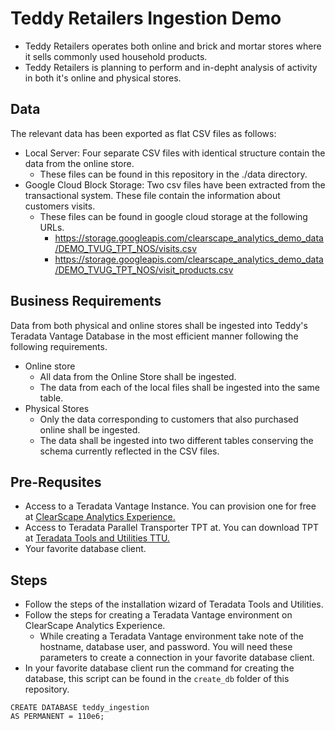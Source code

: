 # Teddy Retailers Ingestion Demo
- Teddy Retailers operates both online and brick and mortar stores where it sells commonly used household products.
- Teddy Retailers is planning to perform and in-depht analysis of activity in both it's online and physical stores. 

## Data
The relevant data has been exported as flat CSV files as follows:
- Local Server: Four separate CSV files with identical structure contain the data from the online store.
    - These files can be found in this repository in the ./data directory.
- Google Cloud Block Storage: Two csv files have been extracted from the transactional system. These file contain the information about customers visits.
    - These files can be found in google cloud storage at the following URLs.
        - https://storage.googleapis.com/clearscape_analytics_demo_data/DEMO_TVUG_TPT_NOS/visits.csv
        - https://storage.googleapis.com/clearscape_analytics_demo_data/DEMO_TVUG_TPT_NOS/visit_products.csv

## Business Requirements 
Data from both physical and online stores shall be ingested into Teddy's Teradata Vantage Database in the most efficient manner following the following requirements.
- Online store 
    - All data from the Online Store shall be ingested. 
    - The data from each of the local files shall be ingested into the same table.
- Physical Stores
    - Only the data corresponding to customers that also purchased online shall be ingested.
    - The data shall be ingested into two different tables conserving the schema currently reflected in the CSV files.

## Pre-Requsites
* Access to a Teradata Vantage Instance. You can provision one for free at [ClearScape Analytics Experience.](https://clearscape.teradata.com/sign-in?utm_source=github&utm_medium=readme&utm_campaign=TPT_NOS)
* Access to Teradata Parallel Transporter TPT at. You can download TPT at [Teradata Tools and Utilities TTU.](https://downloads.teradata.com/download/database/teradata-tools-and-utilities-13-10) 
* Your favorite database client.

## Steps
* Follow the steps of the installation wizard of Teradata Tools and Utilities.
* Follow the steps for creating a Teradata Vantage environment on ClearScape Analytics Experience.
    - While creating a Teradata Vantage environment take note of the hostname, database user, and password. You will need these parameters to create a connection in your favorite database client.
* In your favorite database client run the command for creating the database, this script can be found in the `create_db` folder of this repository.
```
CREATE DATABASE teddy_ingestion
AS PERMANENT = 110e6;
```


